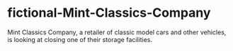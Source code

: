 # fictional-Mint-Classics-Company
Mint Classics Company, a retailer of classic model cars and other vehicles, is looking at closing one of their storage facilities. 
